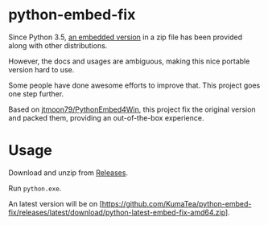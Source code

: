 # python-embed-fix

Since Python 3.5, [an embedded version](https://docs.python.org/3/using/windows.html#the-embeddable-package) in a zip file has been provided along with other distributions.

However, the docs and usages are ambiguous, making this nice portable version hard to use.

Some people have done awesome efforts to improve that. This project goes one step further.

Based on [jtmoon79/PythonEmbed4Win](https://github.com/jtmoon79/PythonEmbed4Win), this project fix the original version and packed them, providing an out-of-the-box experience.

# Usage

Download and unzip from [Releases](https://github.com/KumaTea/python-embed-fix/releases).

Run `python.exe`.

An latest version will be on [https://github.com/KumaTea/python-embed-fix/releases/latest/download/python-latest-embed-fix-amd64.zip].
